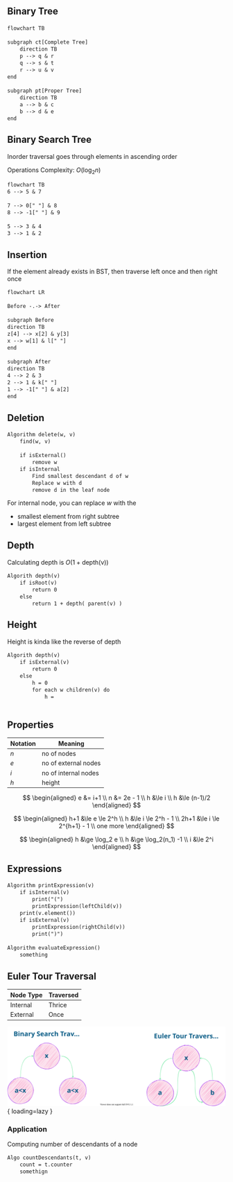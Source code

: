 ## Binary Tree

```mermaid
flowchart TB

subgraph ct[Complete Tree]
	direction TB
	p --> q & r
	q --> s & t
	r --> u & v
end

subgraph pt[Proper Tree]
	direction TB
	a --> b & c
	b --> d & e
end
```

## Binary Search Tree

Inorder traversal goes through elements in ascending order

Operations Complexity: $O(\log_2 n)$

```mermaid
flowchart TB
6 --> 5 & 7

7 --> 0[" "] & 8
8 --> -1[" "] & 9

5 --> 3 & 4
3 --> 1 & 2
```

## Insertion

If the element already exists in BST, then traverse left once and then right once

```mermaid
flowchart LR

Before -.-> After

subgraph Before
direction TB
z[4] --> x[2] & y[3]
x --> w[1] & l[" "]
end

subgraph After
direction TB
4 --> 2 & 3
2 --> 1 & k[" "]
1 --> -1[" "] & a[2]
end
```

## Deletion

```pseudocode
Algorithm delete(w, v)
	find(w, v)
	
	if isExternal()
		remove w
	if isInternal
		Find smallest descendant d of w
		Replace w with d
		remove d in the leaf node
```

For internal node, you can replace $w$ with the

- smallest element from right subtree
- largest element from left subtree

## Depth

Calculating depth is $O\Big(1 + \text{depth(v)} \Big)$

```pseudocode
Algorith depth(v)
	if isRoot(v)
		return 0
	else
		return 1 + depth( parent(v) )
```

## Height

Height is kinda like the reverse of depth

```pseudocode
Algorith depth(v)
	if isExternal(v)
		return 0
	else
		h = 0
		for each w children(v) do
			h = 
		
```

## Properties

| Notation | Meaning              |
| -------- | -------------------- |
| $n$      | no of nodes          |
| $e$      | no of external nodes |
| $i$      | no of internal nodes |
| $h$      | height               |

$$
\begin{aligned}
e &= i+1 \\
n &= 2e - 1 \\
h &\le i \\
h &\le (n-1)/2
\end{aligned}
$$

$$
\begin{aligned}
h+1 &\le e \le 2^h \\
h &\le i \le 2^h - 1 \\
2h+1 &\le i \le 2^{h+1} - 1 \\
one more
\end{aligned}
$$

$$
\begin{aligned}
h &\ge \log_2 e \\
h &\ge \log_2(n_1) -1 \\
i &\le 2^i
\end{aligned}
$$

## Expressions

```pseudocode
Algorithm printExpression(v)
	if isInternal(v)
		print("(")
		printExpression(leftChild(v))
	print(v.element())
	if isExternal(v)
		printExpression(rightChild(v))
		print(")")
		
Algorithm evaluateExpression()
	something
```

## Euler Tour Traversal

| Node Type | Traversed |
| --------- | --------- |
| Internal  | Thrice    |
| External  | Once      |

![traversal](assets/traversal.svg){ loading=lazy }

### Application

Computing number of descendants of a node

```pseudocode
Algo countDescendants(t, v)
	count = t.counter
	somethign
```

